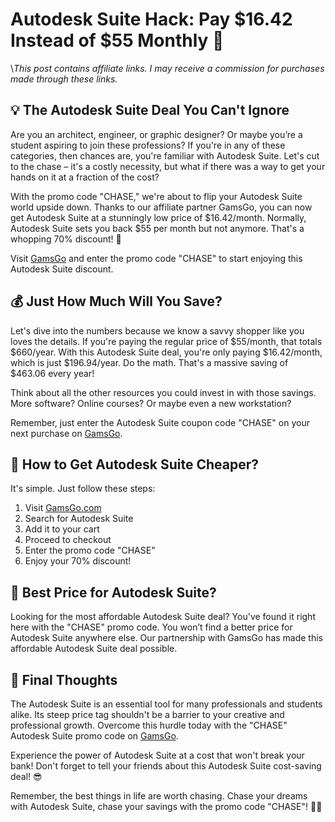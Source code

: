 # Autodesk Suite Hack: Pay $16.42 Instead of $55 Monthly 🚀

\\*This post contains affiliate links. I may receive a commission for purchases made through these links.*

## 💡 The Autodesk Suite Deal You Can't Ignore

Are you an architect, engineer, or graphic designer? Or maybe you’re a student aspiring to join these professions? If you're in any of these categories, then chances are, you're familiar with Autodesk Suite. Let's cut to the chase – it's a costly necessity, but what if there was a way to get your hands on it at a fraction of the cost? 

With the promo code "CHASE," we're about to flip your Autodesk Suite world upside down. Thanks to our affiliate partner GamsGo, you can now get Autodesk Suite at a stunningly low price of $16.42/month. Normally, Autodesk Suite sets you back $55 per month but not anymore. That's a whopping 70% discount! 🤯 

Visit [GamsGo](https://www.gamsgo.com/partner/ykeX7B) and enter the promo code "CHASE" to start enjoying this Autodesk Suite discount. 

## 💰 Just How Much Will You Save?

Let's dive into the numbers because we know a savvy shopper like you loves the details. If you're paying the regular price of $55/month, that totals $660/year. With this Autodesk Suite deal, you're only paying $16.42/month, which is just $196.94/year. Do the math. That's a massive saving of $463.06 every year! 

Think about all the other resources you could invest in with those savings. More software? Online courses? Or maybe even a new workstation? 

Remember, just enter the Autodesk Suite coupon code "CHASE" on your next purchase on [GamsGo](https://www.gamsgo.com/partner/ykeX7B). 

## 🤔 How to Get Autodesk Suite Cheaper?

It's simple. Just follow these steps:

1. Visit [GamsGo.com](https://www.gamsgo.com/partner/ykeX7B)
2. Search for Autodesk Suite
3. Add it to your cart
4. Proceed to checkout 
5. Enter the promo code "CHASE"
6. Enjoy your 70% discount!

## 🎁 Best Price for Autodesk Suite?

Looking for the most affordable Autodesk Suite deal? You've found it right here with the "CHASE" promo code. You won’t find a better price for Autodesk Suite anywhere else. Our partnership with GamsGo has made this affordable Autodesk Suite deal possible.

## 🚀 Final Thoughts 

The Autodesk Suite is an essential tool for many professionals and students alike. Its steep price tag shouldn't be a barrier to your creative and professional growth. Overcome this hurdle today with the "CHASE" Autodesk Suite promo code on [GamsGo](https://www.gamsgo.com/partner/ykeX7B). 

Experience the power of Autodesk Suite at a cost that won't break your bank! Don't forget to tell your friends about this Autodesk Suite cost-saving deal! 😎

Remember, the best things in life are worth chasing. Chase your dreams with Autodesk Suite, chase your savings with the promo code "CHASE"! 💪🔥
